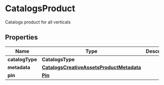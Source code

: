 

# CatalogsProduct

Catalogs product for all verticals

## Properties

| Name | Type | Description | Notes |
|------------ | ------------- | ------------- | -------------|
|**catalogType** | **CatalogsType** |  |  |
|**metadata** | [**CatalogsCreativeAssetsProductMetadata**](CatalogsCreativeAssetsProductMetadata.md) |  |  |
|**pin** | [**Pin**](Pin.md) |  |  |




